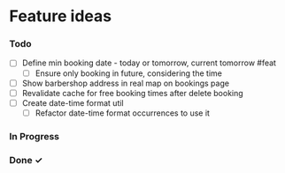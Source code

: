 # Feature ideas

### Todo

- [ ] Define min booking date - today or tomorrow, current tomorrow #feat
  - [ ] Ensure only booking in future, considering the time
- [ ] Show barbershop address in real map on bookings page
- [ ] Revalidate cache for free booking times after delete booking
- [ ] Create date-time format util
  - [ ] Refactor date-time format occurrences to use it

### In Progress

### Done ✓
